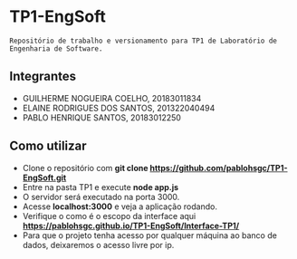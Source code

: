 # TP1-EngSoft
    Repositório de trabalho e versionamento para TP1 de Laboratório de Engenharia de Software.
## Integrantes
 - GUILHERME NOGUEIRA COELHO, 20183011834
 - ELAINE RODRIGUES DOS SANTOS, 201322040494
 - PABLO HENRIQUE SANTOS, 20183012250

## Como utilizar

- Clone o repositório com **git clone https://github.com/pablohsgc/TP1-EngSoft.git**
- Entre na pasta TP1 e execute **node app.js**
- O servidor será executado na porta 3000.
- Acesse **localhost:3000** e veja a aplicação rodando.
- Verifique o como é o escopo da interface aqui **https://pablohsgc.github.io/TP1-EngSoft/Interface-TP1/**
- Para que o projeto tenha acesso por qualquer máquina ao banco de dados, deixaremos o acesso livre por ip.
